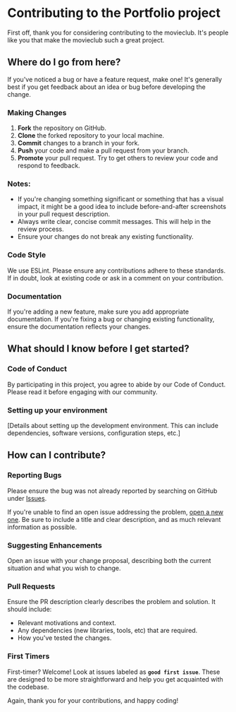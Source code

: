 # Contributing to the Portfolio project

First off, thank you for considering contributing to the movieclub. It's people like you that make the movieclub such a great project.

## Where do I go from here?

If you've noticed a bug or have a feature request, make one! It's generally best if you get feedback about an idea or bug before developing the change.

### Making Changes

1. **Fork** the repository on GitHub.
2. **Clone** the forked repository to your local machine.
3. **Commit** changes to a branch in your fork.
4. **Push** your code and make a pull request from your branch.
5. **Promote** your pull request. Try to get others to review your code and respond to feedback.

### Notes:

- If you're changing something significant or something that has a visual impact, it might be a good idea to include before-and-after screenshots in your pull request description.
- Always write clear, concise commit messages. This will help in the review process.
- Ensure your changes do not break any existing functionality.

### Code Style
We use ESLint. Please ensure any contributions adhere to these standards. If in doubt, look at existing code or ask in a comment on your contribution.

### Documentation
If you're adding a new feature, make sure you add appropriate documentation. If you're fixing a bug or changing existing functionality, ensure the documentation reflects your changes.

## What should I know before I get started?

### Code of Conduct

By participating in this project, you agree to abide by our Code of Conduct. Please read it before engaging with our community.

### Setting up your environment

[Details about setting up the development environment. This can include dependencies, software versions, configuration steps, etc.]

## How can I contribute?

### Reporting Bugs

Please ensure the bug was not already reported by searching on GitHub under [Issues](https://github.com/EHB-MCT/movieclub/issues).

If you're unable to find an open issue addressing the problem, [open a new one](https://github.com/EHB-MCT/movieclub/issues). Be sure to include a title and clear description, and as much relevant information as possible.

### Suggesting Enhancements

Open an issue with your change proposal, describing both the current situation and what you wish to change.

### Pull Requests
Ensure the PR description clearly describes the problem and solution. It should include:
- Relevant motivations and context.
- Any dependencies (new libraries, tools, etc) that are required.
- How you've tested the changes.

### First Timers

First-timer? Welcome! Look at issues labeled as **`good first issue`**. These are designed to be more straightforward and help you get acquainted with the codebase.

Again, thank you for your contributions, and happy coding!
